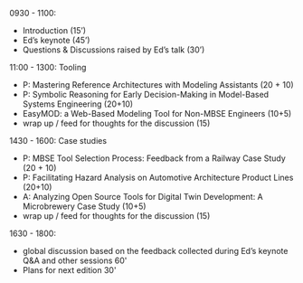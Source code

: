 0930 - 1100:
  - Introduction (15’)
  - Ed’s keynote (45’)
  - Questions & Discussions raised by Ed’s talk (30’)

11:00 - 1300: Tooling
  - P: Mastering Reference Architectures with Modeling Assistants (20 + 10)
  - P: Symbolic Reasoning for Early Decision-Making in Model-Based Systems Engineering (20+10)
  - EasyMOD: a Web-Based Modeling Tool for Non-MBSE Engineers (10+5)
  - wrap up / feed for thoughts for the discussion (15)

1430 - 1600: Case studies
  - P: MBSE Tool Selection Process: Feedback from a Railway Case Study  (20 + 10)
  - P: Facilitating Hazard Analysis on Automotive Architecture Product Lines (20+10)
  - A: Analyzing Open Source Tools for Digital Twin Development: A Microbrewery Case Study (10+5)
  - wrap up / feed for thoughts for the discussion (15)

1630 - 1800:
  - global discussion based on the feedback collected during Ed’s keynote Q&A and other sessions 60'
  - Plans for next edition 30'
